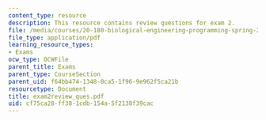 ```yaml
---
content_type: resource
description: This resource contains review questions for exam 2.
file: /media/courses/20-180-biological-engineering-programming-spring-2006/cf75ca28ff381cdb154a5f2138f39cac_exam2review_ques.pdf
file_type: application/pdf
learning_resource_types:
- Exams
ocw_type: OCWFile
parent_title: Exams
parent_type: CourseSection
parent_uid: f64bb474-1348-0ca5-1f96-9e962f5ca21b
resourcetype: Document
title: exam2review_ques.pdf
uid: cf75ca28-ff38-1cdb-154a-5f2138f39cac
---
```

